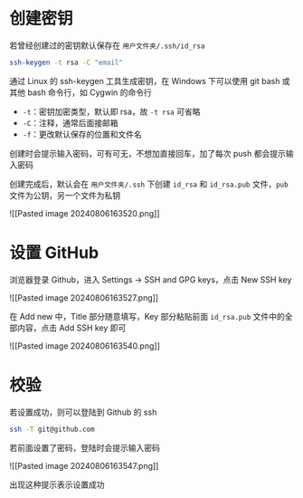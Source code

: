 # 创建密钥

若曾经创建过的密钥默认保存在 `用户文件夹/.ssh/id_rsa`

```bash
ssh-keygen -t rsa -C "email"
```

通过 Linux 的 ssh-keygen 工具生成密钥，在 Windows 下可以使用 git bash 或其他 bash 命令行，如 Cygwin 的命令行
* `-t`：密钥加密类型，默认即 rsa，故 `-t rsa` 可省略
* `-C`：注释，通常后面接邮箱
* `-f`：更改默认保存的位置和文件名

创建时会提示输入密码，可有可无，不想加直接回车，加了每次 push 都会提示输入密码

创建完成后，默认会在 `用户文件夹/.ssh` 下创建 `id_rsa` 和 `id_rsa.pub` 文件，`pub` 文件为公钥，另一个文件为私钥

![[Pasted image 20240806163520.png]]

# 设置 GitHub

浏览器登录 Github，进入 Settings -> SSH and GPG keys，点击 New SSH key

![[Pasted image 20240806163527.png]]

在 Add new 中，Title 部分随意填写，Key 部分粘贴前面 `id_rsa.pub` 文件中的全部内容，点击 Add SSH key 即可

![[Pasted image 20240806163540.png]]

# 校验

若设置成功，则可以登陆到 Github 的 ssh

```bash
ssh -T git@github.com
```

若前面设置了密码，登陆时会提示输入密码

![[Pasted image 20240806163547.png]]

出现这种提示表示设置成功